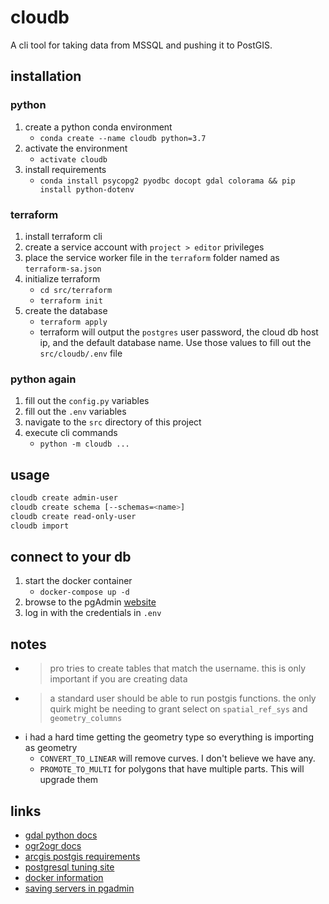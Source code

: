 # cloudb

A cli tool for taking data from MSSQL and pushing it to PostGIS.

## installation

### python

1. create a python conda environment
   - `conda create --name cloudb python=3.7`
1. activate the environment
   - `activate cloudb`
1. install requirements
   - `conda install psycopg2 pyodbc docopt gdal colorama && pip install python-dotenv`

### terraform

1. install terraform cli
1. create a service account with `project > editor` privileges
1. place the service worker file in the `terraform` folder named as `terraform-sa.json`
1. initialize terraform
   - `cd src/terraform`
   - `terraform init`
1. create the database
   - `terraform apply`
   - terraform will output the `postgres` user password, the cloud db host ip, and the default database name. Use those values to fill out the `src/cloudb/.env` file

### python again

1. fill out the `config.py` variables
1. fill out the `.env` variables
1. navigate to the `src` directory of this project
1. execute cli commands
   - `python -m cloudb ...`

## usage

```sh
cloudb create admin-user
cloudb create schema [--schemas=<name>]
cloudb create read-only-user
cloudb import
```

## connect to your db

1. start the docker container
   - `docker-compose up -d`
1. browse to the pgAdmin [website](https://localhost:8080)
1. log in with the credentials in `.env`

## notes

- > pro tries to create tables that match the username. this is only important if you are creating data
- > a standard user should be able to run postgis functions. the only quirk might be needing to grant select on `spatial_ref_sys` and `geometry_columns`
- i had a hard time getting the geometry type so everything is importing as geometry
  - `CONVERT_TO_LINEAR` will remove curves. I don't believe we have any.
  - `PROMOTE_TO_MULTI` for polygons that have multiple parts. This will upgrade them

## links

- [gdal python docs](https://gdal.org/python/)
- [ogr2ogr docs](https://gdal.org/programs/ogr2ogr.html)
- [arcgis postgis requirements](https://pro.arcgis.com/en/pro-app/help/data/geodatabases/manage-postgresql/database-requirements-postgresql.htm)
- [postgresql tuning site](https://pgtune.leopard.in.ua/#/)
- [docker information](https://www.pgadmin.org/docs/pgadmin4/latest/container_deployment.html)
- [saving servers in pgadmin](https://www.pgadmin.org/docs/pgadmin4/development/import_export_servers.html#exporting-server)
